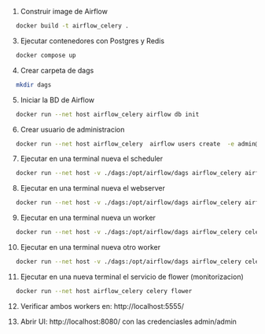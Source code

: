 1. Construir image de Airflow
  ```bash
    docker build -t airflow_celery .
   ```

3. Ejecutar contenedores con Postgres y Redis
  ```bash
    docker compose up
   ```

4. Crear carpeta de dags
  ```bash
    mkdir dags
   ```

5. Iniciar la BD de Airflow
  ```bash
    docker run --net host airflow_celery airflow db init
   ```

6. Crear usuario de administracion
  ```bash
    docker run --net host airflow_celery  airflow users create  -e admin@admin.com -f admin -l admin -r Admin -u admin -p admin
   ```
7. Ejecutar en una terminal nueva el scheduler
  ```bash
    docker run --net host -v ./dags:/opt/airflow/dags airflow_celery airflow scheduler
   ```

8. Ejecutar en una terminal nueva el webserver
  ```bash
    docker run --net host -v ./dags:/opt/airflow/dags airflow_celery airflow webserver
   ```

9. Ejecutar en una terminal nueva un worker
  ```bash
    docker run --net host -v ./dags:/opt/airflow/dags airflow_celery celery worker -H worker1
   ```

10. Ejecutar en una terminal nueva otro worker
  ```bash
    docker run --net host -v ./dags:/opt/airflow/dags airflow_celery celery worker -H worker2
   ```

11. Ejecutar en una nueva terminal el servicio de flower (monitorizacion)
  ```bash
    docker run --net host airflow_celery celery flower 
   ```

12. Verificar ambos workers en: http://localhost:5555/

13. Abrir UI: http://localhost:8080/ con las credenciasles admin/admin
